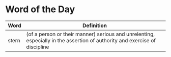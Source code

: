 # Word of the Day

|Word|Definition|
|---|---|
|stern|(of a person or their manner) serious and unrelenting, especially in the assertion of authority and exercise of discipline|